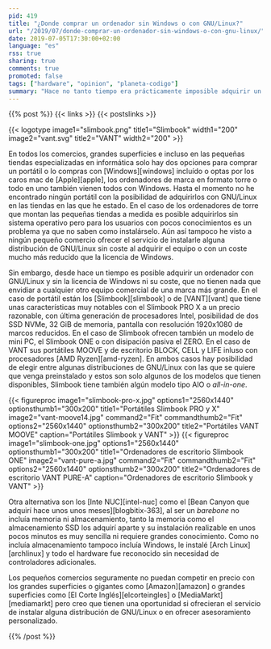 ```yaml
---
pid: 419
title: "¿Donde comprar un ordenador sin Windows o con GNU/Linux?"
url: "/2019/07/donde-comprar-un-ordenador-sin-windows-o-con-gnu-linux/"
date: 2019-07-05T17:30:00+02:00
language: "es"
rss: true
sharing: true
comments: true
promoted: false
tags: ["hardware", "opinion", "planeta-codigo"]
summary: "Hace no tanto tiempo era prácticamente imposible adquirir un equipo sin Windows preinstalado y salvo algunas excepciones en muchos comercios solo incluyen equipos con Windows o macOS. Pero a día hoy si alguien quiere comprar un equipo sin Windows para instalarle GNU/Linux hay varias posibilidades."
---
```


{{% post %}}
{{< links >}}
{{< postslinks >}}

{{< logotype image1="slimbook.png" title1="Slimbook" width1="200" image2="vant.svg" title2="VANT" width2="200" >}}

En todos los comercios, grandes superficies e incluso en las pequeñas tiendas especializadas en informática solo hay dos opciones para comprar un portátil o lo compras con [Windows][windows] incluído o optas por los caros mac de [Apple][apple], los ordenadores de marca en formato torre o todo en uno también vienen todos con Windows. Hasta el momento no he encontrado ningún portátil con la posibilidad de adquirirlos con GNU/Linux en las tiendas en las que he estado. En el caso de los ordenadores de torre que montan las pequeñas tiendas a medida es posible adquirirlos sin sistema operativo pero para los usuarios con pocos conocimientos es un problema ya que no saben como instalárselo. Aún así tampoco he visto a ningún pequeño comercio ofrecer el servicio de instalarle alguna distribución de GNU/Linux sin coste al adquirir el equipo o con un coste mucho más reducido que la licencia de Windows.

Sin embargo, desde hace un tiempo es posible adquirir un ordenador con GNU/Linux y sin la licencia de Windows ni su coste, que no tienen nada que envidiar a cualquier otro equipo comercial de una marca más grande. En el caso de portátil están los [Slimbook][slimbook] o de [VANT][vant] que tiene unas características muy notables con el Slimbook PRO X a un precio razonable, con última generación de procesadores Intel, posibilidad de dos SSD NVMe, 32 GiB de memoria, pantalla con resolución 1920x1080 de marcos reducidos. En el caso de Slimbook ofrecen también un modelo de mini PC, el Slimbook ONE o con disipación pasiva el ZERO. En el caso de VANT sus portátiles MOOVE y de escritorio BLOCK, CELL y LIFE inluso con procesadores [AMD Ryzen][amd-ryzen]. En ambos casos hay posibilidad de elegir entre algunas distribuciones de GNU/Linux con las que se quiere que venga preinstalado y estos son solo algunos de los modelos que tienen disponibles, Slimbook tiene también algún modelo tipo AIO o _all-in-one_.

<div class="media">
    {{< figureproc
        image1="slimbook-pro-x.jpg" options1="2560x1440" optionsthumb1="300x200" title1="Portátiles Slimbook PRO y X"
        image2="vant-moove14.jpg" command2="Fit" commandthumb2="Fit" options2="2560x1440" optionsthumb2="300x200" title2="Portátiles VANT MOOVE"
        caption="Portátiles Slimbook y VANT" >}}
    {{< figureproc
        image1="slimbook-one.jpg" options1="2560x1440" optionsthumb1="300x200" title1="Ordenadores de escritorio Slimbook ONE"
        image2="vant-pure-a.jpg" command2="Fit" commandthumb2="Fit" options2="2560x1440" optionsthumb2="300x200" title2="Ordenadores de escritorio VANT PURE-A"
        caption="Ordenadores de escritorio Slimbook y VANT" >}}
</div>

Otra alternativa son los [Inte NUC][intel-nuc] como el [Bean Canyon que adquirí hace unos unos meses][blogbitix-363], al ser un _barebone_ no incluía memoria ni almacenamiento, tanto la memoria como el almacenamiento SSD los adquirí aparte y su instalación realizable en unos pocos minutos es muy sencilla ni requiere grandes conocimiento. Como no incluía almacenamiento tampoco incluía Windows, le instalé [Arch Linux][archlinux] y todo el hardware fue reconocido sin necesidad de controladores adicionales.

Los pequeños comercios seguramente no puedan competir en precio con los grandes superficies o gigantes como [Amazon][amazon] o grandes superficies como [El Corte Inglés][elcorteingles] o [MediaMarkt][mediamarkt] pero creo que tienen una oportunidad si ofrecieran el servicio de instalar alguna distribución de GNU/Linux o en ofrecer asesoramiento personalizado.

{{% /post %}}
